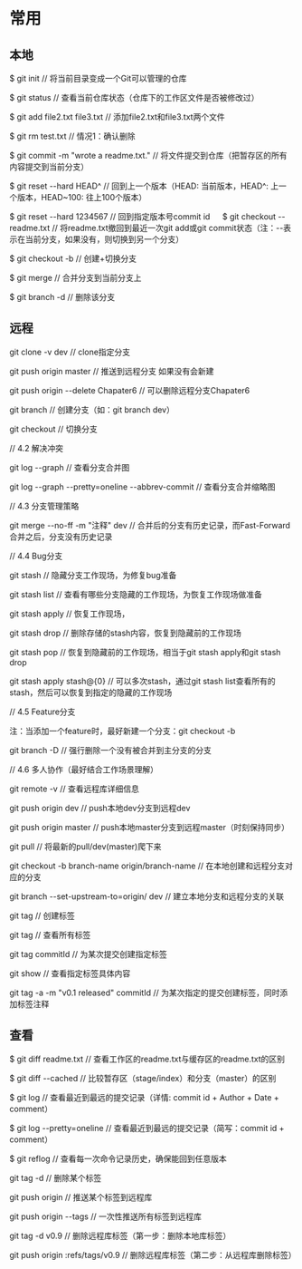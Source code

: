 # 常用
## 本地

$ git init // 将当前目录变成一个Git可以管理的仓库

$ git status // 查看当前仓库状态（仓库下的工作区文件是否被修改过）

$ git add file2.txt file3.txt // 添加file2.txt和file3.txt两个文件

$ git rm test.txt // 情况1：确认删除

$ git commit -m "wrote a readme.txt." // 将文件提交到仓库（把暂存区的所有内容提交到当前分支）

$ git reset --hard HEAD^ // 回到上一个版本（HEAD: 当前版本，HEAD^: 上一个版本，HEAD~100: 往上100个版本）

$ git reset --hard 1234567 // 回到指定版本号commit id
　
$ git checkout -- readme.txt // 将readme.txt撤回到最近一次git add或git commit状态（注：--表示在当前分支，如果没有，则切换到另一个分支）

$ git checkout -b <name> // 创建+切换分支
  
$ git merge <name> // 合并分支到当前分支上

$ git branch -d <name> // 删除该分支

## 远程
  
git clone -v dev  // clone指定分支

git push origin master // 推送到远程分支 如果没有会新建

git push origin --delete Chapater6 //  可以删除远程分支Chapater6 
  
git branch <name> // 创建分支（如：git branch dev）

git checkout <name> // 切换分支

// 4.2 解决冲突

git log --graph // 查看分支合并图

git log --graph --pretty=oneline --abbrev-commit // 查看分支合并缩略图

// 4.3 分支管理策略

git merge --no-ff -m "注释" dev // 合并后的分支有历史记录，而Fast-Forward合并之后，分支没有历史记录

// 4.4 Bug分支

git stash // 隐藏分支工作现场，为修复bug准备

git stash list // 查看有哪些分支隐藏的工作现场，为恢复工作现场做准备

git stash apply // 恢复工作现场，


git stash drop // 删除存储的stash内容，恢复到隐藏前的工作现场

git stash pop // 恢复到隐藏前的工作现场，相当于git stash apply和git stash drop

git stash apply stash@{0} // 可以多次stash，通过git stash list查看所有的stash，然后可以恢复到指定的隐藏的工作现场

// 4.5 Feature分支

注：当添加一个feature时，最好新建一个分支：git checkout -b <name>

git branch -D <name> // 强行删除一个没有被合并到主分支的分支

// 4.6 多人协作（最好结合工作场景理解）

git remote -v // 查看远程库详细信息

git push origin dev // push本地dev分支到远程dev

git push origin master // push本地master分支到远程master（时刻保持同步）

git pull // 将最新的pull/dev(master)爬下来

git checkout -b branch-name origin/branch-name // 在本地创建和远程分支对应的分支

git branch --set-upstream-to=origin/<branch> dev // 建立本地分支和远程分支的关联

git tag <tagname> // 创建标签

git tag // 查看所有标签

git tag <tagname> commitId // 为某次提交创建指定标签

git show <tagname> // 查看指定标签具体内容

git tag -a <tagname> -m "v0.1 released" commitId // 为某次指定的提交创建标签，同时添加标签注释
  
  
 
## 查看

$ git diff readme.txt // 查看工作区的readme.txt与缓存区的readme.txt的区别

$ git diff --cached // 比较暂存区（stage/index）和分支（master）的区别

$ git log // 查看最近到最远的提交记录（详情: commit id + Author + Date + comment）

$ git log --pretty=oneline // 查看最近到最远的提交记录（简写：commit id + comment）

$ git reflog // 查看每一次命令记录历史，确保能回到任意版本　

git tag -d <tagname> // 删除某个标签

git push origin <tagname> // 推送某个标签到远程库

git push origin --tags // 一次性推送所有标签到远程库

git tag -d v0.9 // 删除远程库标签（第一步：删除本地库标签）

git push origin :refs/tags/v0.9 // 删除远程库标签（第二步：从远程库删除标签）

